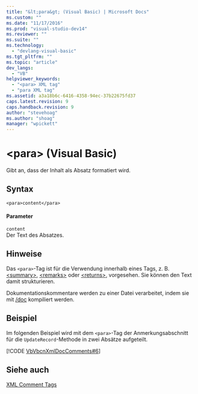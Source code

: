 ```yaml
---
title: "&lt;para&gt; (Visual Basic) | Microsoft Docs"
ms.custom: ""
ms.date: "11/17/2016"
ms.prod: "visual-studio-dev14"
ms.reviewer: ""
ms.suite: ""
ms.technology: 
  - "devlang-visual-basic"
ms.tgt_pltfrm: ""
ms.topic: "article"
dev_langs: 
  - "VB"
helpviewer_keywords: 
  - "<para> XML tag"
  - "para XML tag"
ms.assetid: a3a18b6c-6416-4358-94ec-37b22675fd37
caps.latest.revision: 9
caps.handback.revision: 9
author: "stevehoag"
ms.author: "shoag"
manager: "wpickett"
---
```

# &lt;para&gt; (Visual Basic)
Gibt an, dass der Inhalt als Absatz formatiert wird.  
  
## Syntax  
  
```  
<para>content</para>  
```  
  
#### Parameter  
 `content`  
 Der Text des Absatzes.  
  
## Hinweise  
 Das `<para>`\-Tag ist für die Verwendung innerhalb eines Tags, z. B. [\<summary\>](../../../visual-basic/language-reference/xmldoc/summary.md), [\<remarks\>](../../../visual-basic/language-reference/xmldoc/remarks.md) oder [\<returns\>](../../../visual-basic/language-reference/xmldoc/returns.md), vorgesehen. Sie können den Text damit strukturieren.  
  
 Dokumentationskommentare werden zu einer Datei verarbeitet, indem sie mit [\/doc](../../../visual-basic/reference/command-line-compiler/doc.md) kompiliert werden.  
  
## Beispiel  
 Im folgenden Beispiel wird mit dem `<para>`\-Tag der Anmerkungsabschnitt für die `UpdateRecord`\-Methode in zwei Absätze aufgeteilt.  
  
 [!CODE [VbVbcnXmlDocComments#6](../CodeSnippet/VS_Snippets_VBCSharp/VbVbcnXmlDocComments#6)]  
  
## Siehe auch  
 [XML Comment Tags](../../../visual-basic/language-reference/xmldoc/recommended-xml-tags-for-documentation-comments.md)